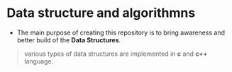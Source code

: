 # Data structure and algorithmns 
- The main purpose of creating this repository is to bring awareness and better build of the  **Data Structures**.
> various types of data structures are implemented in **c** and **c++** language.
<br>

